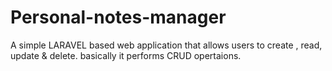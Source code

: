 # Personal-notes-manager
A simple LARAVEL based web application that allows users to create , read, update &amp; delete. basically it performs CRUD opertaions.
